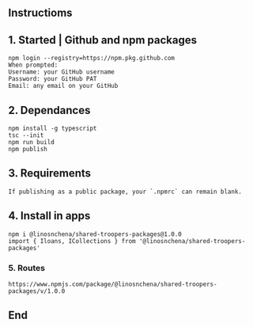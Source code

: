 ## Instructioms

## 1. Started | Github and npm packages

```
npm login --registry=https://npm.pkg.github.com
When prompted:
Username: your GitHub username
Password: your GitHub PAT
Email: any email on your GitHub
```

## 2. Dependances

```
npm install -g typescript
tsc --init
npm run build
npm publish
```

## 3. Requirements

```
If publishing as a public package, your `.npmrc` can remain blank.
```

## 4. Install in apps

```
npm i @linosnchena/shared-troopers-packages@1.0.0
import { Iloans, ICollections } from '@linosnchena/shared-troopers-packages'
```

### 5. Routes

```
https://www.npmjs.com/package/@linosnchena/shared-troopers-packages/v/1.0.0

```

## End
